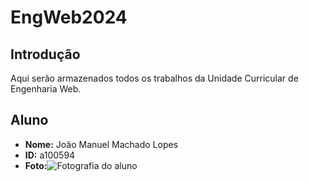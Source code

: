 # EngWeb2024

## Introdução
Aqui serão armazenados todos os trabalhos da Unidade Curricular de Engenharia Web.

## Aluno

- **Nome:** João Manuel Machado Lopes
- **ID:** a100594
- **Foto:**![Fotografia do aluno](fotoLinkedin.JPG)
